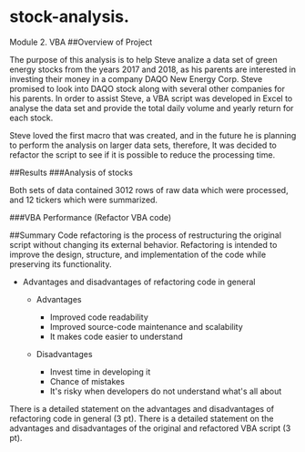 # stock-analysis.
Module 2. VBA
##Overview of Project

The purpose of this analysis is to help Steve analize a data set of green energy stocks from the years 2017 and 2018, as his parents are interested in investing their money in a company DAQO New Energy Corp. Steve promised to look into DAQO stock along with several other companies for his parents. In order to assist Steve, a VBA script was developed in Excel to analyse the data set and provide the total daily volume and yearly return for each stock. 

Steve loved the first macro that was created, and in the future he is planning to perform the analysis on larger data sets, therefore, It was decided to refactor the script to see if it is possible to reduce the processing time.

##Results
###Analysis of stocks

Both sets of data contained 3012 rows of raw data which were processed, and 12 tickers which were summarized.



###VBA Performance (Refactor VBA code)


##Summary
Code refactoring is the process of restructuring the original script without changing its external behavior. Refactoring is intended to improve the design, structure, and implementation of the code while preserving its functionality.

- Advantages and disadvantages of refactoring code in general
  - Advantages
    -  Improved code readability 
    -  Improved source-code maintenance and scalability
    -  It makes code easier to understand
    
  - Disadvantages  
    - Invest time in developing it
    - Chance of mistakes 
    - It's risky when developers do not understand what's all about
    

There is a detailed statement on the advantages and disadvantages of refactoring code in general (3 pt).
There is a detailed statement on the advantages and disadvantages of the original and refactored VBA script (3 pt).

